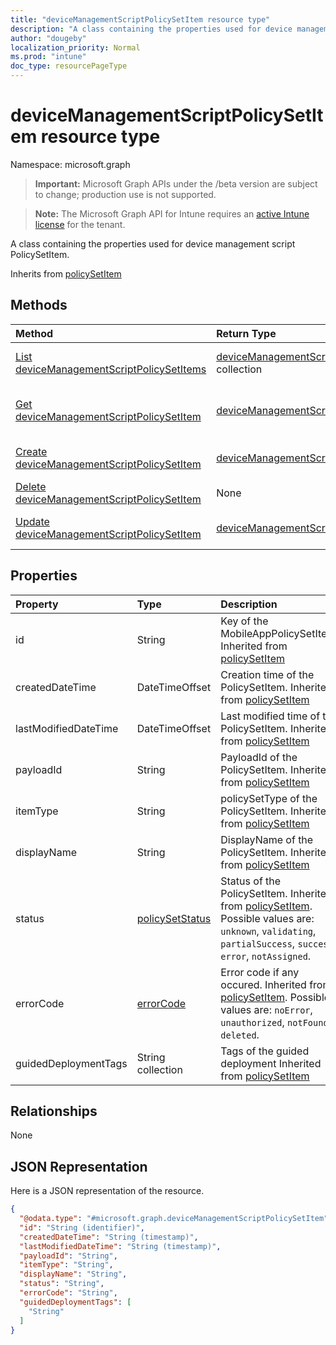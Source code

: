 ```yaml
---
title: "deviceManagementScriptPolicySetItem resource type"
description: "A class containing the properties used for device management script PolicySetItem."
author: "dougeby"
localization_priority: Normal
ms.prod: "intune"
doc_type: resourcePageType
---
```


# deviceManagementScriptPolicySetItem resource type

Namespace: microsoft.graph

> **Important:** Microsoft Graph APIs under the /beta version are subject to change; production use is not supported.

> **Note:** The Microsoft Graph API for Intune requires an [active Intune license](https://go.microsoft.com/fwlink/?linkid=839381) for the tenant.

A class containing the properties used for device management script PolicySetItem.


Inherits from [policySetItem](../resources/intune-policyset-policysetitem.md)

## Methods
|Method|Return Type|Description|
|:---|:---|:---|
|[List deviceManagementScriptPolicySetItems](../api/intune-policyset-devicemanagementscriptpolicysetitem-list.md)|[deviceManagementScriptPolicySetItem](../resources/intune-policyset-devicemanagementscriptpolicysetitem.md) collection|List properties and relationships of the [deviceManagementScriptPolicySetItem](../resources/intune-policyset-devicemanagementscriptpolicysetitem.md) objects.|
|[Get deviceManagementScriptPolicySetItem](../api/intune-policyset-devicemanagementscriptpolicysetitem-get.md)|[deviceManagementScriptPolicySetItem](../resources/intune-policyset-devicemanagementscriptpolicysetitem.md)|Read properties and relationships of the [deviceManagementScriptPolicySetItem](../resources/intune-policyset-devicemanagementscriptpolicysetitem.md) object.|
|[Create deviceManagementScriptPolicySetItem](../api/intune-policyset-devicemanagementscriptpolicysetitem-create.md)|[deviceManagementScriptPolicySetItem](../resources/intune-policyset-devicemanagementscriptpolicysetitem.md)|Create a new [deviceManagementScriptPolicySetItem](../resources/intune-policyset-devicemanagementscriptpolicysetitem.md) object.|
|[Delete deviceManagementScriptPolicySetItem](../api/intune-policyset-devicemanagementscriptpolicysetitem-delete.md)|None|Deletes a [deviceManagementScriptPolicySetItem](../resources/intune-policyset-devicemanagementscriptpolicysetitem.md).|
|[Update deviceManagementScriptPolicySetItem](../api/intune-policyset-devicemanagementscriptpolicysetitem-update.md)|[deviceManagementScriptPolicySetItem](../resources/intune-policyset-devicemanagementscriptpolicysetitem.md)|Update the properties of a [deviceManagementScriptPolicySetItem](../resources/intune-policyset-devicemanagementscriptpolicysetitem.md) object.|

## Properties
|Property|Type|Description|
|:---|:---|:---|
|id|String|Key of the MobileAppPolicySetItem. Inherited from [policySetItem](../resources/intune-policyset-policysetitem.md)|
|createdDateTime|DateTimeOffset|Creation time of the PolicySetItem. Inherited from [policySetItem](../resources/intune-policyset-policysetitem.md)|
|lastModifiedDateTime|DateTimeOffset|Last modified time of the PolicySetItem. Inherited from [policySetItem](../resources/intune-policyset-policysetitem.md)|
|payloadId|String|PayloadId of the PolicySetItem. Inherited from [policySetItem](../resources/intune-policyset-policysetitem.md)|
|itemType|String|policySetType of the PolicySetItem. Inherited from [policySetItem](../resources/intune-policyset-policysetitem.md)|
|displayName|String|DisplayName of the PolicySetItem. Inherited from [policySetItem](../resources/intune-policyset-policysetitem.md)|
|status|[policySetStatus](../resources/intune-policyset-policysetstatus.md)|Status of the PolicySetItem. Inherited from [policySetItem](../resources/intune-policyset-policysetitem.md). Possible values are: `unknown`, `validating`, `partialSuccess`, `success`, `error`, `notAssigned`.|
|errorCode|[errorCode](../resources/intune-policyset-errorcode.md)|Error code if any occured. Inherited from [policySetItem](../resources/intune-policyset-policysetitem.md). Possible values are: `noError`, `unauthorized`, `notFound`, `deleted`.|
|guidedDeploymentTags|String collection|Tags of the guided deployment Inherited from [policySetItem](../resources/intune-policyset-policysetitem.md)|

## Relationships
None

## JSON Representation
Here is a JSON representation of the resource.
<!-- {
  "blockType": "resource",
  "keyProperty": "id",
  "@odata.type": "microsoft.graph.deviceManagementScriptPolicySetItem"
}
-->
``` json
{
  "@odata.type": "#microsoft.graph.deviceManagementScriptPolicySetItem",
  "id": "String (identifier)",
  "createdDateTime": "String (timestamp)",
  "lastModifiedDateTime": "String (timestamp)",
  "payloadId": "String",
  "itemType": "String",
  "displayName": "String",
  "status": "String",
  "errorCode": "String",
  "guidedDeploymentTags": [
    "String"
  ]
}
```






